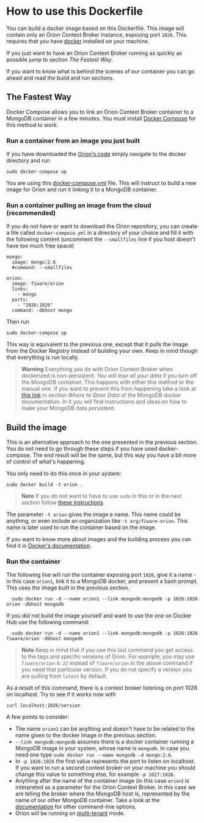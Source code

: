 
# How to use this Dockerfile

You can build a docker image based on this Dockerfile. This image will contain only an Orion Context Broker instance, exposing port `1026`. This requires that you have [docker](https://docs.docker.com/installation/) installed on your machine.

If you just want to have an Orion Context Broker running as quickly as possible jump to section *The Fastest Way*.

If you want to know what is behind the scenes of our container you can go ahead and read the build and run sections.

## The Fastest Way

Docker Compose allows you to link an Orion Context Broker container to a MongoDB container in a few minutes. You must install [Docker Compose](https://docs.docker.com/compose/install/) for this method to work.

### Run a container from an image you just built

If you have downloaded the [Orion's code](https://github.com/telefonicaid/fiware-orion/) simply navigate to the docker directory and run

	sudo docker-compose up

You are using this [docker-compose.yml](docker-compose.yml) file. This will instruct to build a new image for Orion and run it linking it to a MongoDB container.

### Run a container pulling an image from the cloud (recommended)

If you do not have or want to download the Orion repository, you can create a file called `docker-compose.yml` in a directory of your choice and fill it with the following content (uncomment the `--smallfiles` line if you host doesn't have too much free space)

	mongo:
	  image: mongo:2.6
      #command: --smallfiles

	orion:
	  image: fiware/orion
	  links:
	    - mongo
	  ports:
	    - "1026:1026"
	  command: -dbhost mongo

Then run

	sudo docker-compose up

This way is equivalent to the previous one, except that it pulls the image from the Docker Registry instead of building your own. Keep in mind though that everything is run locally. 

> **Warning**
> Everything you do with Orion Context Broker when dockerized is non-persistent. *You will lose all your data* if you turn off the MongoDB container. This happens with either this method or the manual one.
> If you want to prevent this from happening take a look at [this link](https://registry.hub.docker.com/_/mongo/) in section *Where to Store Data* of the MongoDB docker documentation. In it you will find instructions and ideas on how to make your MongoDB data persistent.

## Build the image

This is an alternative approach to the one presented in the previous section. You do not need to go through these steps if you have used docker-compose. The end result will be the same, but this way you have a bit more of control of what's happening.

You only need to do this once in your system:

	sudo docker build -t orion .

> **Note**
> If you do not want to have to use `sudo` in this or in the next section follow [these instructions](http://askubuntu.com/questions/477551/how-can-i-use-docker-without-sudo).


The parameter `-t orion` gives the image a name. This name could be anything, or even include an organization like `-t org/fiware-orion`. This name is later used to run the container based on the image.

If you want to know more about images and the building process you can find it in [Docker's documentation](https://docs.docker.com/userguide/dockerimages/).
    
### Run the container

The following line will run the container exposing port `1026`, give it a name -in this case `orion1`, link it to a MongoDB docker, and present a bash prompt. This uses the image built in the previous section.

	  sudo docker run -d --name orion1 --link mongodb:mongodb -p 1026:1026 orion -dbhost mongodb

If you did not build the image yourself and want to use the one on Docker Hub use the following command:

	  sudo docker run -d --name orion1 --link mongodb:mongodb -p 1026:1026 fiware/orion -dbhost mongodb

> **Note**
> Keep in mind that if you use this last command you get access to the tags and specific versions of Orion. For example, you may use `fiware/orion:0.22` instead of `fiware/orion` in the above command if you need that particular version. If you do not specify a version you are pulling from `latest` by default.

As a result of this command, there is a context broker listening on port 1026 on localhost. Try to see if it works now with

	curl localhost:1026/version



A few points to consider:

* The name `orion1` can be anything and doesn't have to be related to the name given to the docker image in the previous section.
* `--link mongodb:mongodb` assumes there is a docker container running a MongoDB image in your system,
whose name is `mongodb`. In case you need one type `sudo docker run --name mongodb -d mongo:2.6`.
* In `-p 1026:1026` the first value represents the port to listen on localhost. If you want to run a second context broker
on your machine you should change this value to something else, for example `-p 1027:1026`.
* Anything after the name of the container image (in this case `orion`) is interpreted as a parameter for the Orion Context Broker. In this case we are telling the broker where the MongoDB host is, represented by the name of our other MongoDB container. Take a look at the [documentation](https://github.com/telefonicaid/fiware-orion) for other command-line options.
* Orion will be running on [multi-tenant](https://fiware-orion.readthedocs.org/en/develop/user/multitenancy/index.html) mode.
